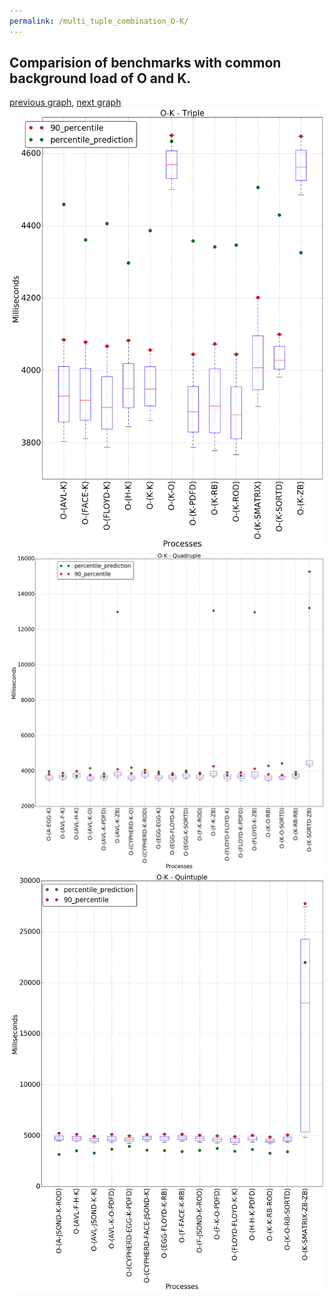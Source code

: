```yaml
---
permalink: /multi_tuple_combination_O-K/
---
```



## Comparision of benchmarks with common background load of O and K.

[previous graph](../multi_tuple_combination_O-JSOND/), [next graph](../multi_tuple_combination_O-O/)
![graph figure](./images/triple/O/O-K_box.png)![graph figure](./images/quadruple/O/O-K_box.png)![graph figure](./images/quintuple/O/O-K_box.png)